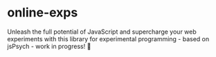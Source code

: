 # online-exps
Unleash the full potential of JavaScript and supercharge your web experiments with this library for experimental programming - based on jsPsych - work in progress! 🎯
